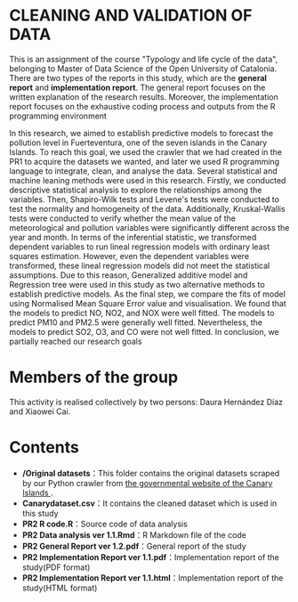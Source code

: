 # CLEANING AND VALIDATION OF DATA

This is an assignment of the course "Typology and life cycle of the data", belonging to Master of Data Science of the Open University of Catalonia. There are two types of the reports in this study, which are the <strong>general report</strong> and <strong>implementation report</strong>. The general report focuses on the written explanation of the research results. Moreover, the implementation report focuses on the exhaustive coding process and outputs from the R programming environment

In this research, we aimed to establish predictive models to forecast the pollution level in Fuerteventura, one of the seven islands in the Canary Islands. To reach this goal, we used the crawler that we had created in the PR1 to acquire the datasets we wanted, and later we used R programming language to integrate, clean, and analyse the data. Several statistical and machine leaning methods were used in this research. Firstly, we conducted descriptive statistical analysis to explore the relationships among the variables. Then, Shapiro-Wilk tests and Levene's tests were conducted to test the normality and homogeneity of the data. Additionally, Kruskal-Wallis tests were conducted to verify whether the mean value of the meteorological and pollution variables were significantly different across the year and month. In terms of the inferential statistic, we transformed dependent variables to run lineal regression models with ordinary least squares estimation. However, even the dependent variables were transformed, these lineal regression models did not meet the statistical assumptions. Due to this reason, Generalized additive model and Regression tree were used in this study as two alternative methods to establish predictive models. As the final step, we compare the fits of model using Normalised Mean Square Error value and visualisation. We found that the models to predict NO, NO2, and NOX were well fitted. The models to predict PM10 and PM2.5 were generally well fitted. Nevertheless, the models to predict SO2, O3, and CO were not well fitted. In conclusion, we partially reached our research goals

# Members of the group
This activity is realised collectively by two persons: Daura Hernández Díaz and Xiaowei Cai.

# Contents
<ul>
<li><strong>/Original datasets</strong>：This folder contains the original datasets scraped by our Python crawler from <a href="http://www.gobiernodecanarias.org/medioambiente/calidaddelaire/datosHistoricos.do">the governmental website of the Canary Islands </a>.</li>
<li><strong>Canarydataset.csv</strong>：It contains the cleaned dataset which is used in this study</li>
<li><strong>PR2 R code.R</strong>：Source code of data analysis</li>
<li><strong>PR2 Data analysis ver 1.1.Rmd</strong>：R Markdown file of the code</li>
<li><strong>PR2 General Report ver 1.2.pdf</strong>：General report of the study</li>
<li><strong>PR2 Implementation Report ver 1.1.pdf</strong>：Implementation report of the study(PDF format)</li>
<li><strong>PR2 Implementation Report ver 1.1.html</strong>：Implementation report of the study(HTML format)</li>
</ul>
